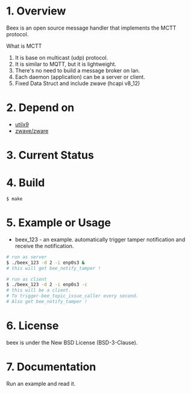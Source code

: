 # 1. Overview
Beex is an open source message handler that implements the MCTT protocol.

What is MCTT
1. It is base on multicast (udp) protocol.
2. It is similar to MQTT, but it is lightweight.
3. There's no need to build a message broker on lan.
4. Each daemon (application) can be a server or client.
5. Fixed Data Struct and include zwave (hcapi v8_12)

# 2. Depend on
- [utilx9](https://github.com/lankahsu520/utilx9)
- [zwave/zware](https://www.silabs.com/wireless/z-wave)

# 3. Current Status



# 4. Build
   ```
$ make
   ```

# 5. Example or Usage
- beex_123 - an example. automatically trigger tamper notification and receive the notification.
```bash
# run as server
$ ./beex_123 -d 2 -i enp0s3 &
# this will get bee_notify_tamper !

# run as client
$ ./beex_123 -d 2 -i enp0s3 -c
# this will be a client.
# To trigger-bee_topic_issue_caller every second.
# Also get bee_notify_tamper !

```

# 6. License
beex is under the New BSD License (BSD-3-Clause).


# 7. Documentation
Run an example and read it.
